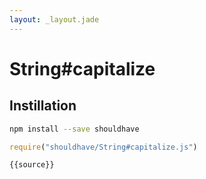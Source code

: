 ```yaml
---
layout: _layout.jade
---
```


# String#capitalize

## Instillation

```sh
npm install --save shouldhave
```

```js
require("shouldhave/String#capitalize.js")
```

```js
{{source}}
```
